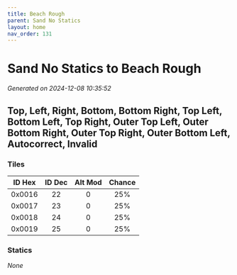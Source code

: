 ```yaml
---
title: Beach Rough
parent: Sand No Statics
layout: home
nav_order: 131
---
```


# Sand No Statics to Beach Rough

_Generated on 2024-12-08 10:35:52_

## Top, Left, Right, Bottom, Bottom Right, Top Left, Bottom Left, Top Right, Outer Top Left, Outer Bottom Right, Outer Top Right, Outer Bottom Left, Autocorrect, Invalid

### Tiles

| ID Hex | ID Dec | Alt Mod | Chance |
|:------:|:------:|:--------:|:------:|
| 0x0016 | 22 | 0 | 25% |
| 0x0017 | 23 | 0 | 25% |
| 0x0018 | 24 | 0 | 25% |
| 0x0019 | 25 | 0 | 25% |

### Statics

_None_
